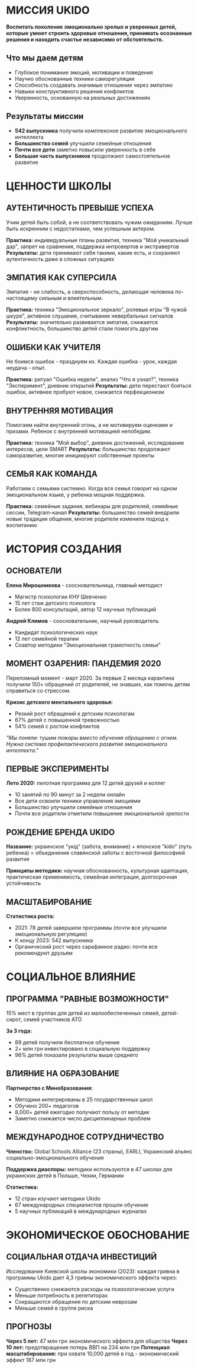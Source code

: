 # МИССИЯ UKIDO

**Воспитать поколение эмоционально зрелых и уверенных детей, которые умеют строить здоровые отношения, принимать осознанные решения и находить счастье независимо от обстоятельств.**

## Что мы даем детям
- Глубокое понимание эмоций, мотивации и поведения
- Научно обоснованные техники саморегуляции
- Способность создавать значимые отношения через эмпатию
- Навыки конструктивного решения конфликтов
- Уверенность, основанную на реальных достижениях

## Результаты миссии
- **542 выпускника** получили комплексное развитие эмоционального интеллекта
- **Большинство семей** улучшили семейные отношения
- **Почти все дети** заметно повысили уверенность в себе
- **Большая часть выпускников** продолжают самостоятельное развитие

# ЦЕННОСТИ ШКОЛЫ

## АУТЕНТИЧНОСТЬ ПРЕВЫШЕ УСПЕХА
Учим детей быть собой, а не соответствовать чужим ожиданиям. Лучше быть искренним с недостатками, чем успешным актером.

**Практика:** индивидуальные планы развития, техника "Мой уникальный дар", запрет на сравнения, поддержка интровертов и экстравертов
**Результаты:** дети принимают себя такими, какие есть, и сохраняют аутентичность даже в сложных ситуациях

## ЭМПАТИЯ КАК СУПЕРСИЛА
Эмпатия - не слабость, а сверхспособность, делающая человека по-настоящему сильным и влиятельным.

**Практика:** техника "Эмоциональное зеркало", ролевые игры "В чужой шкуре", активное слушание, считывание невербальных сигналов
**Результаты:** значительно развивается эмпатия, снижается конфликтность, большинство детей стали помогать другим

## ОШИБКИ КАК УЧИТЕЛЯ
Не боимся ошибок - празднуем их. Каждая ошибка - урок, каждая неудача - опыт.

**Практика:** ритуал "Ошибка недели", анализ "Что я узнал?", техника "Эксперимент", дневник открытий
**Результаты:** дети перестают бояться ошибок, активнее пробуют новое, снижается перфекционизм

## ВНУТРЕННЯЯ МОТИВАЦИЯ
Помогаем найти внутренний огонь, а не мотивируем оценками и призами. Ребенок с внутренней мотивацией непобедим.

**Практика:** техника "Мой выбор", дневник достижений, исследование интересов, цели SMART
**Результаты:** большинство продолжают саморазвитие, многие инициируют собственные проекты

## СЕМЬЯ КАК КОМАНДА
Работаем с семьями системно. Когда вся семья говорит на одном эмоциональном языке, у ребенка мощная поддержка.

**Практика:** семейные задания, вебинары для родителей, семейные сессии, Telegram-канал
**Результаты:** большинство семей внедрили новые традиции общения, многие родители изменили подход к воспитанию

# ИСТОРИЯ СОЗДАНИЯ

## ОСНОВАТЕЛИ
**Елена Мирошникова** - соосновательница, главный методист
- Магистр психологии КНУ Шевченко
- 15 лет стаж детского психолога
- Более 800 консультаций, автор 12 научных публикаций

**Андрей Климов** - соосновательник, научный руководитель  
- Кандидат психологических наук
- 12 лет семейной терапии
- Соавтор методики "Эмоциональная грамотность семьи"

## МОМЕНТ ОЗАРЕНИЯ: ПАНДЕМИЯ 2020
Переломный момент - март 2020. За первые 2 месяца карантина получили 150+ обращений от родителей, не знавших, как помочь детям справиться со стрессом.

**Кризис детского ментального здоровья:**
- Резкий рост обращений к детским психологам
- 67% детей с повышенной тревожностью
- 54% семей с ростом конфликтов

*"Мы поняли: тушим пожары вместо обучения обращению с огнем. Нужна система профилактического развития эмоционального интеллекта."*

## ПЕРВЫЕ ЭКСПЕРИМЕНТЫ
**Лето 2020:** пилотная программа для 12 детей друзей и коллег
- 10 занятий по 90 минут за 2 недели онлайн
- Все дети освоили техники управления эмоциями
- Большинство улучшили семейные отношения
- Почти все родители отметили повышение эмоциональной зрелости

## РОЖДЕНИЕ БРЕНДА UKIDO
**Название:** украинское "укiд" (забота, внимание) + японское "kido" (путь ребенка) = объединение славянской заботы с восточной философией развития

**Принципы методики:** научная обоснованность, культурная адаптация, практическая применимость, семейная интеграция, долгосрочная устойчивость

## МАСШТАБИРОВАНИЕ
**Статистика роста:**
- 2021: 78 детей завершили программы (почти все улучшили эмоциональную регуляцию)
- К концу 2023: 542 выпускника
- Органический рост через сарафанное радио: почти все рекомендуют друзьям

# СОЦИАЛЬНОЕ ВЛИЯНИЕ

## ПРОГРАММА "РАВНЫЕ ВОЗМОЖНОСТИ"
15% мест в группах для детей из малообеспеченных семей, детей-сирот, семей участников АТО

**За 3 года:**
- 89 детей получили бесплатное обучение
- 2+ млн грн инвестировано в социальную поддержку
- 96% детей показали результаты выше среднего

## ВЛИЯНИЕ НА ОБРАЗОВАНИЕ
**Партнерство с Минобразования:**
- Методики интегрированы в 25 государственных школ
- Обучено 200+ педагогов
- 8,000+ детей ежегодно получают пользу от методик
- Заметно снижается число дисциплинарных проблем

## МЕЖДУНАРОДНОЕ СОТРУДНИЧЕСТВО
**Членство:** Global Schools Alliance (23 страны), EARLI, Украинский альянс социально-эмоционального обучения

**Поддержка диаспоры:** методики используются в 47 школах для украинских детей в Польше, Чехии, Германии

**Статистика:**
- 12 стран изучают методики Ukido
- 67 международных специалистов прошли обучение
- 5 научных публикаций в международных журналах

# ЭКОНОМИЧЕСКОЕ ОБОСНОВАНИЕ

## СОЦИАЛЬНАЯ ОТДАЧА ИНВЕСТИЦИЙ
Исследование Киевской школы экономики (2023): каждая гривна в программы Ukido дает 4,3 гривны экономического эффекта через:
- Существенно снижаются расходы на психологические услуги  
- Меньше потребность в репетиторах
- Сокращаются обращения по детским неврозам
- Меньше семей в группе риска

## ПРОГНОЗЫ
**Через 5 лет:** 47 млн грн экономического эффекта для общества
**Через 10 лет:** предотвращение потерь ВВП на 234 млн грн
**Потенциал масштабирования:** при охвате 10,000 детей в год - экономический эффект 187 млн грн